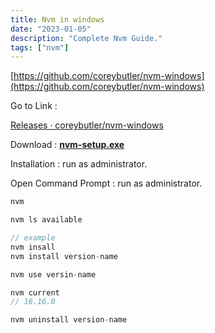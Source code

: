 ```yaml
---
title: Nvm in windows
date: "2023-01-05"
description: "Complete Nvm Guide."
tags: ["nvm"]
---
```


[https://github.com/coreybutler/nvm-windows](https://github.com/coreybutler/nvm-windows)

Go to Link :

[Releases · coreybutler/nvm-windows](https://github.com/coreybutler/nvm-windows/releases)

Download : **[nvm-setup.exe](https://github.com/coreybutler/nvm-windows/releases/download/1.1.9/nvm-setup.exe)**

Installation : run as administrator.

Open Command Prompt : run as administrator.

```jsx
nvm

nvm ls available

// example
nvm insall
nvm install version-name

nvm use versin-name

nvm current
// 16.16.0

nvm uninstall version-name
```
